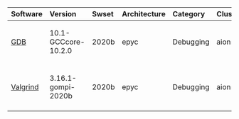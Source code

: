 | Software                                                         | Version                    | Swset        | Architecture   | Category         | Clusters    | Description                             |
|:-----------------------------------------------------------------|:---------------------------|:-------------|:---------------|:-----------------|:------------|:----------------------------------------|
| <p><a href=https://www.gnu.org/software/gdb/gdb.html>GDB</a></p> | <p>10.1-GCCcore-10.2.0</p> | <p>2020b</p> | <p>epyc</p>    | <p>Debugging</p> | <p>aion</p> | The GNU Project Debugger                |
| <p><a href=https://valgrind.org>Valgrind</a></p>                 | <p>3.16.1-gompi-2020b</p>  | <p>2020b</p> | <p>epyc</p>    | <p>Debugging</p> | <p>aion</p> | Valgrind: Debugging and profiling tools |